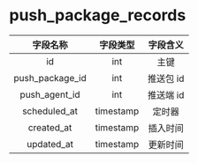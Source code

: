 # push_package_records

| 字段名称 | 字段类型 | 字段含义 |
| :-----: | :-----: | :-----: 
| id | int | 主键 |
| push_package_id | int | 推送包 id |
| push_agent_id | int | 推送端 id |
| scheduled_at | timestamp | 定时器 |
| created_at | timestamp | 插入时间 |
| updated_at | timestamp | 更新时间 |

